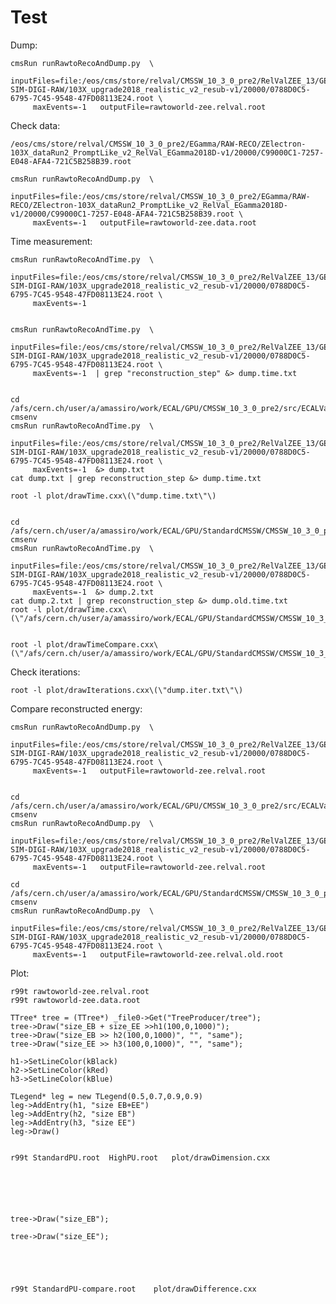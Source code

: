 Test
====

Dump:


    cmsRun runRawtoRecoAndDump.py  \
         inputFiles=file:/eos/cms/store/relval/CMSSW_10_3_0_pre2/RelValZEE_13/GEN-SIM-DIGI-RAW/103X_upgrade2018_realistic_v2_resub-v1/20000/0788D0C5-6795-7C45-9548-47FD08113E24.root \
         maxEvents=-1   outputFile=rawtoworld-zee.relval.root

         
Check data:

    /eos/cms/store/relval/CMSSW_10_3_0_pre2/EGamma/RAW-RECO/ZElectron-103X_dataRun2_PromptLike_v2_RelVal_EGamma2018D-v1/20000/C99000C1-7257-E048-AFA4-721C5B258B39.root

    cmsRun runRawtoRecoAndDump.py  \
         inputFiles=file:/eos/cms/store/relval/CMSSW_10_3_0_pre2/EGamma/RAW-RECO/ZElectron-103X_dataRun2_PromptLike_v2_RelVal_EGamma2018D-v1/20000/C99000C1-7257-E048-AFA4-721C5B258B39.root \
         maxEvents=-1   outputFile=rawtoworld-zee.data.root

         
         
Time measurement:

    cmsRun runRawtoRecoAndTime.py  \
         inputFiles=file:/eos/cms/store/relval/CMSSW_10_3_0_pre2/RelValZEE_13/GEN-SIM-DIGI-RAW/103X_upgrade2018_realistic_v2_resub-v1/20000/0788D0C5-6795-7C45-9548-47FD08113E24.root \
         maxEvents=-1  
 
      
    cmsRun runRawtoRecoAndTime.py  \
         inputFiles=file:/eos/cms/store/relval/CMSSW_10_3_0_pre2/RelValZEE_13/GEN-SIM-DIGI-RAW/103X_upgrade2018_realistic_v2_resub-v1/20000/0788D0C5-6795-7C45-9548-47FD08113E24.root \
         maxEvents=-1  | grep "reconstruction_step" &> dump.time.txt
     

    cd /afs/cern.ch/user/a/amassiro/work/ECAL/GPU/CMSSW_10_3_0_pre2/src/ECALValidation/EcalLocalRecoToolKit/test
    cmsenv 
    cmsRun runRawtoRecoAndTime.py  \
         inputFiles=file:/eos/cms/store/relval/CMSSW_10_3_0_pre2/RelValZEE_13/GEN-SIM-DIGI-RAW/103X_upgrade2018_realistic_v2_resub-v1/20000/0788D0C5-6795-7C45-9548-47FD08113E24.root \
         maxEvents=-1  &> dump.txt
    cat dump.txt | grep reconstruction_step &> dump.time.txt 
     
    root -l plot/drawTime.cxx\(\"dump.time.txt\"\) 

    
    cd /afs/cern.ch/user/a/amassiro/work/ECAL/GPU/StandardCMSSW/CMSSW_10_3_0_pre2/src/ECALValidation/EcalLocalRecoToolKit/test
    cmsenv
    cmsRun runRawtoRecoAndTime.py  \
         inputFiles=file:/eos/cms/store/relval/CMSSW_10_3_0_pre2/RelValZEE_13/GEN-SIM-DIGI-RAW/103X_upgrade2018_realistic_v2_resub-v1/20000/0788D0C5-6795-7C45-9548-47FD08113E24.root \
         maxEvents=-1  &> dump.2.txt
    cat dump.2.txt | grep reconstruction_step &> dump.old.time.txt 
    root -l plot/drawTime.cxx\(\"/afs/cern.ch/user/a/amassiro/work/ECAL/GPU/StandardCMSSW/CMSSW_10_3_0_pre2/src/ECALValidation/EcalLocalRecoToolKit/test/dump.old.time.txt\"\) 
    
    
    root -l plot/drawTimeCompare.cxx\(\"/afs/cern.ch/user/a/amassiro/work/ECAL/GPU/StandardCMSSW/CMSSW_10_3_0_pre2/src/ECALValidation/EcalLocalRecoToolKit/test/dump.old.time.txt\",\"dump.time.txt\"\) 


Check iterations:

    root -l plot/drawIterations.cxx\(\"dump.iter.txt\"\) 



    
Compare reconstructed energy:

    cmsRun runRawtoRecoAndDump.py  \
         inputFiles=file:/eos/cms/store/relval/CMSSW_10_3_0_pre2/RelValZEE_13/GEN-SIM-DIGI-RAW/103X_upgrade2018_realistic_v2_resub-v1/20000/0788D0C5-6795-7C45-9548-47FD08113E24.root \
         maxEvents=-1   outputFile=rawtoworld-zee.relval.root

     
    cd /afs/cern.ch/user/a/amassiro/work/ECAL/GPU/CMSSW_10_3_0_pre2/src/ECALValidation/EcalLocalRecoToolKit/test
    cmsenv
    cmsRun runRawtoRecoAndDump.py  \
         inputFiles=file:/eos/cms/store/relval/CMSSW_10_3_0_pre2/RelValZEE_13/GEN-SIM-DIGI-RAW/103X_upgrade2018_realistic_v2_resub-v1/20000/0788D0C5-6795-7C45-9548-47FD08113E24.root \
         maxEvents=-1   outputFile=rawtoworld-zee.relval.root

    cd /afs/cern.ch/user/a/amassiro/work/ECAL/GPU/StandardCMSSW/CMSSW_10_3_0_pre2/src/ECALValidation/EcalLocalRecoToolKit/test
    cmsenv
    cmsRun runRawtoRecoAndDump.py  \
         inputFiles=file:/eos/cms/store/relval/CMSSW_10_3_0_pre2/RelValZEE_13/GEN-SIM-DIGI-RAW/103X_upgrade2018_realistic_v2_resub-v1/20000/0788D0C5-6795-7C45-9548-47FD08113E24.root \
         maxEvents=-1   outputFile=rawtoworld-zee.relval.old.root
         

Plot:

    r99t rawtoworld-zee.relval.root
    r99t rawtoworld-zee.data.root
    
    TTree* tree = (TTree*) _file0->Get("TreeProducer/tree");
    tree->Draw("size_EB + size_EE >>h1(100,0,1000)");
    tree->Draw("size_EB >> h2(100,0,1000)", "", "same");
    tree->Draw("size_EE >> h3(100,0,1000)", "", "same");

    h1->SetLineColor(kBlack)
    h2->SetLineColor(kRed)
    h3->SetLineColor(kBlue)
    
    TLegend* leg = new TLegend(0.5,0.7,0.9,0.9)
    leg->AddEntry(h1, "size EB+EE")
    leg->AddEntry(h2, "size EB")
    leg->AddEntry(h3, "size EE")
    leg->Draw()
    
    
    r99t StandardPU.root  HighPU.root   plot/drawDimension.cxx
    
    
    
    
    
    
    tree->Draw("size_EB");

    tree->Draw("size_EE");
    

    
    
    
    r99t StandardPU-compare.root    plot/drawDifference.cxx
    
    



